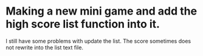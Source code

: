 # Making a new mini game and add the high score list function into it. 

I still have some problems with update the list. The score sometimes does not rewrite into the list text file.

